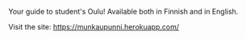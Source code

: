 Your guide to student's Oulu! Available both in Finnish and in English.

Visit the site:
https://munkaupunni.herokuapp.com/
